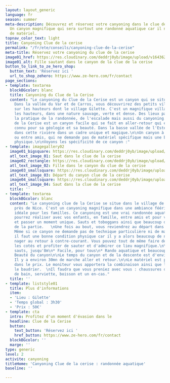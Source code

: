 ```yaml
---
layout: layout_generic
language: fr
season: summer
meta-description: Découvrez et réservez votre canyoning dans le clue de la cerise.
  Un canyon magnifique qui sera surtout une randonné aquatique car il n'y a pas besoin
  de matériel.
topnav_color_text: light
title: Canyoning Clue de la cerise
permalink: "/fr/ete/conseils/canyoning-clue-de-la-cerise"
meta-title: Réservez votre canyoning du clue de la cerise
image01_href: https://res.cloudinary.com/deddrj0yb/image/upload/v1643629416/website/Canyoning%2006/GPTempDownload_2_o77y31.jpg
image01_alt: Fille sautant dans le canyon de la clue de la cerise
button_to_link_to_ze_hero_shop:
  button_text: 'Réservez ici '
  url_to_shop_zehero: https://www.ze-hero.com/fr/contact
page_sections:
- template: textarea
  blockBGcolor: blanc
  title: Canyoning du Clue de la Cerise
  content: "Le canyoning du Clue de la Cerise est un canyon qui se situe près de Nice.
    Dans la vallée du Var et de Carros, vous découvrirez des petits villages perchés
    sur les hauteurs dont le village Gilette. C'est un magnifique village situé dans
    les hauteurs, dans une nature sauvage, verte et dense. Des lieux parfaits pour
    la pratique de la randonnée, de l'escalade mais aussi du canyoning.  \nLe Clue
    de la Cerise est un canyon facile qui se fait en aller-retour qui est surtout
    connu pour sa géologie et sa beauté. Dans la basse vallée de l'Esteron, vous évoluerez
    dans cette rivière dans un cadre unique et magique.\n\nUn canyon à faire en famille
    ou entre amis, qui ne demande pas de matériel spécifique mais une bonne condition
    physique.\n\nVoyons les spécificité de ce canyon :"
- template: imagegallery02
  image01_bigsquare: https://res.cloudinary.com/deddrj0yb/image/upload/v1655476307/website/By%20Ze%20Hero%20Activity/GPTempDownload_1.jpg
  atl_text_image_01: Saut dans le clue de la cerise
  image02_rectangle: https://res.cloudinary.com/deddrj0yb/image/upload/v1655476307/website/By%20Ze%20Hero%20Activity/GPTempDownload_3.jpg
  atl_text_image_02: Fille dans le canyon du clue de la cerise
  image03_smallsquare: https://res.cloudinary.com/deddrj0yb/image/upload/v1655387608/website/By%20Ze%20Hero%20Activity/IMG_5305.jpg
  atl_text_image_03: Départ du canyon clue de la cerise
  image04_smallsquare: https://res.cloudinary.com/deddrj0yb/image/upload/v1655476307/website/By%20Ze%20Hero%20Activity/GPTempDownload_2.jpg
  atl_text_image_04: Saut dans la clue de la cerise
  title: ''
- template: textarea
  blockBGcolor: blanc
  content: "Le canyoning clue de la Cerise se situe dans le village de Gilette, tout
    près de Nice. C'est un canyoning magnifique dans une ambiance féérique qui sera
    idéale pour les familles. Ce canyoning est une vrai randonnée aquatique que vous
    pourrez réaliser avec vos enfants, en famille, entre amis et pour vous initier
    et passer un moment unique. Sauts et toboggans ainsi que beaucoup de nage seront
    de la partie.   \nUne fois au bout, vous reviendrez au départ dans le sens inverse.
    Même si ce canyon ne demande pas de technique particulière ni de matériel spécifique,
    il faut une bonne condition physique car il y a alors beaucoup de nage et il faut
    nager au retour à contre-courant. Vous pouvez tout de même faire des pauses sur
    les cotés et profiter de sauter et d'admirer ce lieu magnifique.\n\n* Plusieurs
    sauts, jusqu'8m\n* Facile, pour tous\n* Rando aquatique et beaucoup de nage\n*
    Beauté du canyon\n\nLe temps du canyon et de la descente est d'environ 2h à 3h.
    Il y a environ 30mn de marche aller et retour.\n\nLe matériel est pris en compte
    dans le prix. Le moniteur vous apportera la combinaison ainsi que le casque et
    le baudrier.  \nIl faudra que vous preniez avec vous : chaussures de sport, maillot
    de bain, serviette, boisson et un en-cas."
  title: ''
- template: liststyle01
  title: Plus d'informations
  item:
  - 'Lieu : Gilette'
  - 'Temps global : 3h30'
  - 'Prix : 50€'
- template: cta
  intro: Profitez d'un moment d'évasion dans le
  headline: Clue de la Cerise
  button:
    text_button: 'Réservez ici '
    href_button: https://www.ze-hero.com/fr/contact
  blockBGcolor: ''
  marge: ''
type: generic
level: 2
activite: canyoning
titleHome: 'Canyoning Clue de la cerise : randonnée aquatique'
baseline: ''

---
```

